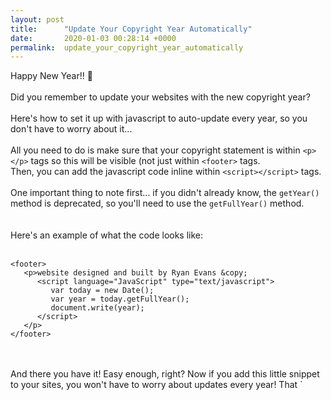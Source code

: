 ```yaml
---
layout: post
title:      "Update Your Copyright Year Automatically"
date:       2020-01-03 00:28:14 +0000
permalink:  update_your_copyright_year_automatically
---
```



Happy New Year!! 🎊
<br/>
<br/>
Did you remember to update your websites with the new copyright year?
<br/>
<br/>
Here's how to set it up with javascript to auto-update every year, so you don't have to worry about it...
<br/>
<br/>
All you need to do is make sure that your copyright statement is within `<p></p>` tags so this will be visible (not just within `<footer>` tags.
<br/>
Then, you can add the javascript code inline within `<script></script>` tags.
<br/>
<br/>
One important thing to note first... if you didn't already know, the `getYear()` method is deprecated, so you'll need to use the `getFullYear()` method.
<br/>
<br/>
<br/>
Here's an example of what the code looks like:
<br/>
<br/>
```
<footer>
   <p>website designed and built by Ryan Evans &copy;
      <script language="JavaScript" type="text/javascript">
         var today = new Date();
         var year = today.getFullYear();
         document.write(year);
      </script>
   </p>
</footer>
```
	
<br/>
<br/>
And there you have it!  Easy enough, right?  Now if you add this little snippet to your sites, you won't have to worry about updates every year!  That `<script>` will display the current year right next to the `&copy;` copyright symbol.
<br/>
<br/>
Here's wishing everyone a happy, healthy and prosperous new year!
<br/>
<br/>
<br/>
[Date.prototype.getFullYear() on MDN](https://developer.mozilla.org/en-US/docs/Web/JavaScript/Reference/Global_Objects/Date/getFullYear)
<br/>
